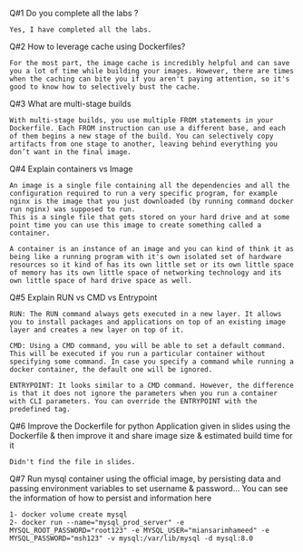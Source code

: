 Q#1 Do you complete all the labs ?
	
	Yes, I have completed all the labs.

Q#2 How to leverage cache using Dockerfiles?
	
	For the most part, the image cache is incredibly helpful and can save you a lot of time while building your images. However, there are times when the caching can bite you if you aren't paying attention, so it's good to know how to selectively bust the cache.

Q#3 What are multi-stage builds

	With multi-stage builds, you use multiple FROM statements in your Dockerfile. Each FROM instruction can use a different base, and each of them begins a new stage of the build. You can selectively copy artifacts from one stage to another, leaving behind everything you don’t want in the final image.

Q#4 Explain containers vs Image
	
	An image is a single file containing all the dependencies and all the configuration required to run a very specific program, for example nginx is the image that you just downloaded (by running command docker run nginx) was supposed to run.
	This is a single file that gets stored on your hard drive and at some point time you can use this image to create something called a container.

	A container is an instance of an image and you can kind of think it as being like a running program with it's own isolated set of hardware resources so it kind of has its own little set or its own little space of memory has its own little space of networking technology and its own little space of hard drive space as well.

Q#5 Explain RUN vs CMD vs Entrypoint

	RUN: The RUN command always gets executed in a new layer. It allows you to install packages and applications on top of an existing image layer and creates a new layer on top of it.

	CMD: Using a CMD command, you will be able to set a default command. This will be executed if you run a particular container without specifying some command. In case you specify a command while running a docker container, the default one will be ignored.

	ENTRYPOINT: It looks similar to a CMD command. However, the difference is that it does not ignore the parameters when you run a container with CLI parameters. You can override the ENTRYPOINT with the predefined tag.

Q#6 Improve the Dockerfile for python Application given in slides using the Dockerfile & then improve it and share image size & estimated build time for it

	Didn't find the file in slides.

Q#7 Run mysql container using the official image, by persisting data and passing environment variables to set username & password… You can see the information of how to persist and information here

	1- docker volume create mysql
	2- docker run --name="mysql_prod_server" -e MYSQL_ROOT_PASSWORD="root123" -e MYSQL_USER="miansarimhameed" -e MYSQL_PASSWORD="msh123" -v mysql:/var/lib/mysql -d mysql:8.0
